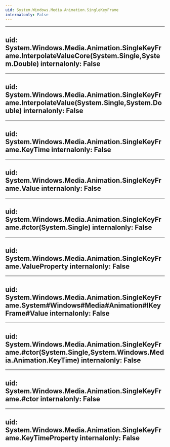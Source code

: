 ```yaml
---
uid: System.Windows.Media.Animation.SingleKeyFrame
internalonly: False
---
```


---
uid: System.Windows.Media.Animation.SingleKeyFrame.InterpolateValueCore(System.Single,System.Double)
internalonly: False
---

---
uid: System.Windows.Media.Animation.SingleKeyFrame.InterpolateValue(System.Single,System.Double)
internalonly: False
---

---
uid: System.Windows.Media.Animation.SingleKeyFrame.KeyTime
internalonly: False
---

---
uid: System.Windows.Media.Animation.SingleKeyFrame.Value
internalonly: False
---

---
uid: System.Windows.Media.Animation.SingleKeyFrame.#ctor(System.Single)
internalonly: False
---

---
uid: System.Windows.Media.Animation.SingleKeyFrame.ValueProperty
internalonly: False
---

---
uid: System.Windows.Media.Animation.SingleKeyFrame.System#Windows#Media#Animation#IKeyFrame#Value
internalonly: False
---

---
uid: System.Windows.Media.Animation.SingleKeyFrame.#ctor(System.Single,System.Windows.Media.Animation.KeyTime)
internalonly: False
---

---
uid: System.Windows.Media.Animation.SingleKeyFrame.#ctor
internalonly: False
---

---
uid: System.Windows.Media.Animation.SingleKeyFrame.KeyTimeProperty
internalonly: False
---
